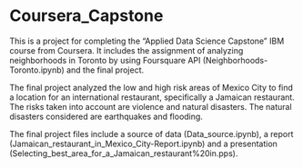 # Coursera_Capstone

This is a project for completing the “Applied Data Science Capstone” IBM course from Coursera. It includes the assignment of analyzing neighborhoods in Toronto by using Foursquare API (Neighborhoods-Toronto.ipynb) and the final project. 

The final project analyzed the low and high risk areas of Mexico City to find a location for an international restaurant, specifically a Jamaican restaurant. The risks taken into account are violence and natural disasters. The natural disasters considered are earthquakes and flooding.

The final project files include a source of data (Data_source.ipynb), a report (Jamaican_restaurant_in_Mexico_City-Report.ipynb) and a presentation (Selecting_best_area_for_a_Jamaican_restaurant%20in.pps).
